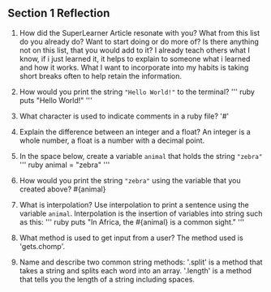 ## Section 1 Reflection

1. How did the SuperLearner Article resonate with you? What from this list do you already do? Want to start doing or do more of? Is there anything not on this list, that you would add to it?
I already teach others what I know, if i just learned it, it helps to explain to someone what i learned and how it works.
What I want to incorporate into my habits is taking short breaks often to help retain the information.

1. How would you print the string `"Hello World!"` to the terminal?
''' ruby
puts "Hello World!"
'''

1. What character is used to indicate comments in a ruby file?
'#'
1. Explain the difference between an integer and a float?
An integer is a whole number, a float is a number with a decimal point.

1. In the space below, create a variable `animal` that holds the string `"zebra"`
''' ruby
animal = "zebra"
'''

1. How would you print the string `"zebra"` using the variable that you created above?
#{animal}
1. What is interpolation? Use interpolation to print a sentence using the variable `animal`.
Interpolation is the insertion of variables into string such as this:
''' ruby
puts "In Africa, the #{animal} is a common sight."
'''

1. What method is used to get input from a user?
The method used is 'gets.chomp'.

1. Name and describe two common string methods:
'.split' is a method that takes a string and splits each word into an array. 
'.length' is a method that tells you the length of a string including spaces. 
